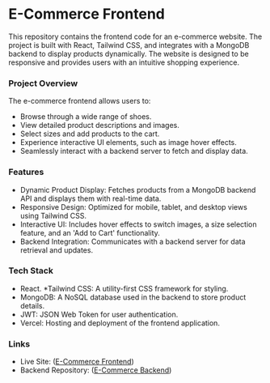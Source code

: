 # E-Commerce Frontend
This repository contains the frontend code for an e-commerce website. The project is built with React, Tailwind CSS, and integrates with a MongoDB backend to display products dynamically. The website is designed to be responsive and provides users with an intuitive shopping experience.
### Project Overview
The e-commerce frontend allows users to:
* Browse through a wide range of shoes.
* View detailed product descriptions and images.
* Select sizes and add products to the cart.
* Experience interactive UI elements, such as image hover effects.
* Seamlessly interact with a backend server to fetch and display data.

### Features
* Dynamic Product Display: Fetches products from a MongoDB backend API and displays them with real-time data.
* Responsive Design: Optimized for mobile, tablet, and desktop views using Tailwind CSS.
* Interactive UI: Includes hover effects to switch images, a size selection feature, and an 'Add to Cart' functionality.
* Backend Integration: Communicates with a backend server for data retrieval and updates.

### Tech Stack
* React.
*Tailwind CSS: A utility-first CSS framework for styling.
* MongoDB: A NoSQL database used in the backend to store product details.
* JWT: JSON Web Token for user authentication.
* Vercel: Hosting and deployment of the frontend application.

### Links
* Live Site: ([E-Commerce Frontend](https://ec-frontend-chi.vercel.app/))
* Backend Repository: ([E-Commerce Backend](https://ec-frontend-chi.vercel.app/))
